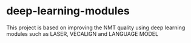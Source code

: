 # deep-learning-modules
This project is based on improving the NMT quality using deep learning modules such as LASER, VECALIGN and LANGUAGE MODEL
